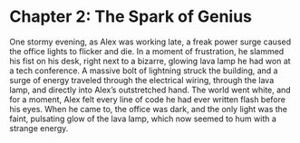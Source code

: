 # Chapter 2: The Spark of Genius

One stormy evening, as Alex was working late, a freak power surge caused the office lights to flicker and die. In a moment of frustration, he slammed his fist on his desk, right next to a bizarre, glowing lava lamp he had won at a tech conference. A massive bolt of lightning struck the building, and a surge of energy traveled through the electrical wiring, through the lava lamp, and directly into Alex’s outstretched hand. The world went white, and for a moment, Alex felt every line of code he had ever written flash before his eyes. When he came to, the office was dark, and the only light was the faint, pulsating glow of the lava lamp, which now seemed to hum with a strange energy.
